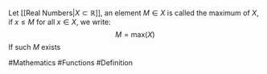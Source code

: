 Let [[Real Numbers|$X\subset \mathbb{R}$]], an element $M\in X$ is called the maximum of $X$, if $x\leq M$ for all $x\in X$, we write:
$$
M=\text{max}(X)
$$
If such $M$ exists

#Mathematics #Functions #Definition 